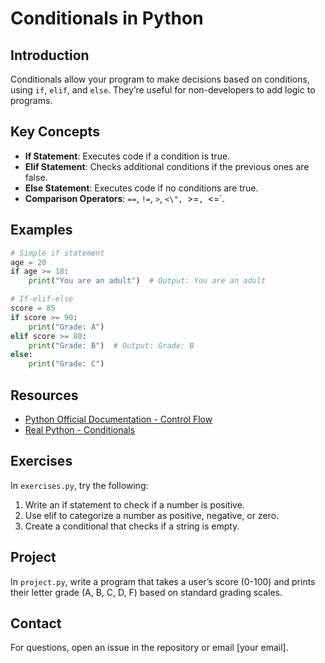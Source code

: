 # Conditionals in Python

## Introduction
Conditionals allow your program to make decisions based on conditions, using `if`, `elif`, and `else`. They’re useful for non-developers to add logic to programs.

## Key Concepts
- **If Statement**: Executes code if a condition is true.
- **Elif Statement**: Checks additional conditions if the previous ones are false.
- **Else Statement**: Executes code if no conditions are true.
- **Comparison Operators**: `==`, `!=`, `>`, `<\", `>=`, `<=`.

## Examples
```python
# Simple if statement
age = 20
if age >= 18:
    print("You are an adult")  # Output: You are an adult

# If-elif-else
score = 85
if score >= 90:
    print("Grade: A")
elif score >= 80:
    print("Grade: B")  # Output: Grade: B
else:
    print("Grade: C")
```

## Resources
- [Python Official Documentation - Control Flow](https://docs.python.org/3/tutorial/controlflow.html)
- [Real Python - Conditionals](https://realpython.com/python-conditional-statements/)

## Exercises
In `exercises.py`, try the following:
1. Write an if statement to check if a number is positive.
2. Use elif to categorize a number as positive, negative, or zero.
3. Create a conditional that checks if a string is empty.

## Project
In `project.py`, write a program that takes a user’s score (0-100) and prints their letter grade (A, B, C, D, F) based on standard grading scales.

## Contact
For questions, open an issue in the repository or email [your email].
